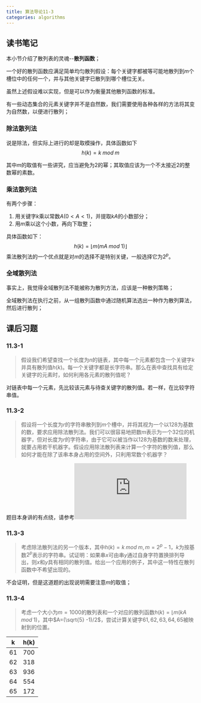 ```yaml
---
title: 算法导论11-3
categories: algorithms
---
```


## 读书笔记

本小节介绍了散列表的灵魂--**散列函数**；

一个好的散列函数应满足简单均匀散列假设：每个关键字都被等可能地散列到$m$个槽位中的任何一个，并与其他关键字已散列到哪个槽位无关。

虽然上述假设难以实现，但是可以作为衡量其他散列函数的标准。

有一些动态集合的元素关键字并不是自然数，我们需要使用各种各样的方法将其变为自然数，以便进行散列；

### 除法散列法

说是除法，但实际上进行的却是取模操作，具体函数如下
$$
h(k) = k \;mod\; m
$$

其中$m$的取值有一些讲究，应当避免为$2$的幂；其取值应该为一个不太接近$2$的整数幂的素数。

### 乘法散列法

有两个步骤：
1. 用关键字$k$乘以常数$A(0<A<1)$，并提取$kA$的小数部分；
2. 用$m$乘以这个小数，再向下取整；

具体函数如下：
$$
h(k) = \lfloor m(mA  \;mod\; 1)\rfloor
$$
乘法散列法的一个优点就是对$m$的选择不是特别关键，一般选择它为$2^p$。

### 全域散列法

事实上，我觉得全域散列法不能被称为散列方法，应该是一种散列策略；

全域散列法在执行之前，从一组散列函数中通过随机算法选出一种作为散列算法，然后进行散列；



## 课后习题

### 11.3-1

> 假设我们希望查找一个长度为$n$的链表，其中每一个元素都包含一个关键字$k$并具有散列值$h(k)$。每一个关键字都是长字符串。那么在表中查找具有给定关键字的元素时，如何利用各元素的散列值呢？

对链表中每一个元素，先比较该元素与待查关键字的散列值。若一样，在比较字符串值。

### 11.3-2

> 假设将一个长度为$r$的字符串散列到$m$个槽中，并将其视为一个以$128$为基数的数，要求应用除法散列法。我们可以很容易地把数$m$表示为一个$32$位的机器字，但对长度为$r$的字符串，由于它可以被当作以$128$为基数的数来处理，就要占用若干机器字。假设应用除法散列表来计算一个字符的散列值，那么如何才能在除了该串本身占用的空间外，只利用常数个机器字？

题目本身讲的有点绕，请参考![这里](https://github.com/zhuxiuwei/CLRS/blob/master/Chapter11_HashTables.md#113-2-%E5%81%87%E8%AE%BE%E4%B8%80%E4%B8%AA%E9%95%BF%E5%BA%A6%E4%B8%BAr%E7%9A%84%E5%AD%97%E7%AC%A6%E4%B8%B2%E8%A2%AB%E6%95%A3%E5%88%97%E5%88%B0m%E4%B8%AA%E6%A7%BD%E4%B8%AD%E6%96%B9%E6%B3%95%E6%98%AF%E5%B0%86%E5%85%B6%E8%A7%86%E4%B8%BA%E4%B8%80%E4%B8%AA%E4%BB%A5128%E4%B8%BA%E5%9F%BA%E6%95%B0%E7%9A%84%E6%95%B0%E7%84%B6%E5%90%8E%E5%BA%94%E7%94%A8%E9%99%A4%E6%B3%95%E6%96%B9%E6%B3%95%E5%BE%88%E5%AE%B9%E6%98%93%E6%8A%8A%E6%95%B0m%E8%A1%A8%E7%A4%BA%E4%B8%BA%E4%B8%80%E4%B8%AA32%E4%BD%8D%E7%9A%84%E6%9C%BA%E5%99%A8%E5%AD%97%E4%BD%86%E5%AF%B9%E9%95%BF%E5%BA%A6%E4%B8%BAr%E7%9A%84%E5%AD%97%E7%AC%A6%E4%B8%B2)

### 11.3-3

> 考虑除法散列法的另一个版本，其中$h(k)= k \; mod \; m, m = 2^p -1$，$k$为按基数$2^p$表示的字符串。试证明：如果串$x$可由串$y$通过自身字符置换排列导出，则$x$和$y$具有相同的散列值。给出一个应用的例子，其中这一特性在散列函数中不希望出现的。

不会证明，但是这道题的出现说明需要注意$m$的取值；

### 11.3-4

> 考虑一个大小为$m=1000$的散列表和一个对应的散列函数$h(k) = \lfloor m (kA \;mod \;1)$，其中$A=(\sqrt{5} -1)/2$，尝试计算关键字$61,62,63,64,65$被映射到的位置。

| k    | h(k) |
| ---- | ---- |
| 61   | 700  |
| 62   | 318  |
| 63   | 936  |
| 64   | 554  |
| 65   | 172  |

